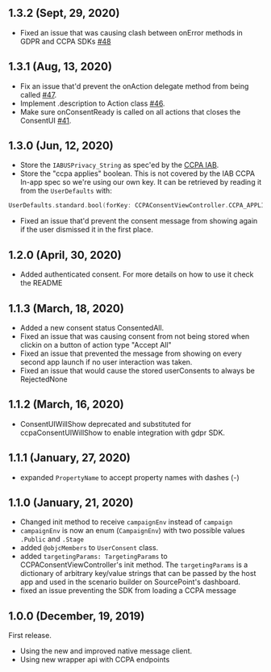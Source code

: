 ## 1.3.2 (Sept, 29, 2020)
* Fixed an issue that was causing clash between onError methods in GDPR and CCPA SDKs [#48](https://github.com/SourcePointUSA/CCPA_iOS_SDK/pull/48)
## 1.3.1 (Aug, 13, 2020)
* Fix an issue that'd prevent the onAction delegate method from being called [#47](https://github.com/SourcePointUSA/CCPA_iOS_SDK/pull/47).
* Implement .description to Action class [#46](https://github.com/SourcePointUSA/CCPA_iOS_SDK/pull/46).
* Make sure onConsentReady is called on all actions that closes the ConsentUI [#41](https://github.com/SourcePointUSA/CCPA_iOS_SDK/pull/41).
## 1.3.0 (Jun, 12, 2020)
* Store the `IABUSPrivacy_String` as spec'ed by the [CCPA IAB](https://github.com/InteractiveAdvertisingBureau/USPrivacy/blob/master/CCPA/USP%20API.md#in-app-support).
* Store the "ccpa applies" boolean. This is not covered by the IAB CCPA In-app spec so we're using our own key. It can be retrieved by reading it from the `UserDefaults` with:
```swift
UserDefaults.standard.bool(forKey: CCPAConsentViewController.CCPA_APPLIES_KEY)
```
* Fixed an issue that'd prevent the consent message from showing again if the user dismissed it in the first place.

## 1.2.0 (April, 30, 2020)
* Added authenticated consent. For more details on how to use it check the README

## 1.1.3 (March, 18, 2020)
* Added a new consent status ConsentedAll.
* Fixed an issue that was causing consent from not being stored when clickin on a button of action type "Accept All"
* Fixed an issue that prevented the message from showing on every second app launch if no user interaction was taken.
* Fixed an issue that would cause the stored userConsents to always be RejectedNone

## 1.1.2 (March, 16, 2020)
* ConsentUIWillShow deprecated and substituted for ccpaConsentUIWillShow to enable integration with gdpr SDK.

## 1.1.1 (January, 27, 2020)
* expanded `PropertyName` to accept property names with dashes (-)

## 1.1.0 (January, 21, 2020)
* Changed init method to receive `campaignEnv` instead of `campaign`
* `campaignEnv` is now an enum (`CampaignEnv`) with two possible values `.Public` and `.Stage`
* added `@objcMembers` to `UserConsent` class.
* added `targetingParams: TargetingParams` to CCPAConsentViewController's init method. The `targetingParams` is a dictionary of arbitrary key/value strings that can be passed by the host app and used in the scenario builder on SourcePoint's dashboard.
* fixed an issue preventing the SDK from loading a CCPA message

## 1.0.0 (December, 19, 2019)

First release.
* Using the new and improved native message client.
* Using new wrapper api with CCPA endpoints
